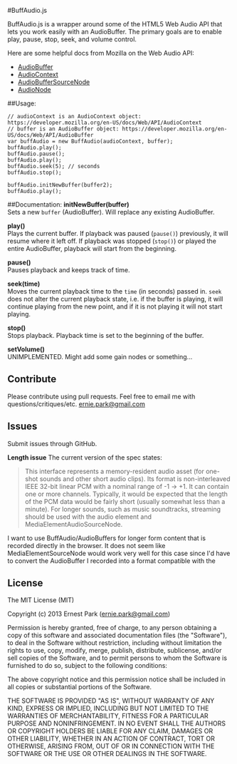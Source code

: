 #BuffAudio.js

BuffAudio.js is a wrapper around some of the HTML5 Web Audio API that lets you work easily with an AudioBuffer. The primary goals are to enable play, pause, stop, seek, and volume control.

Here are some helpful docs from Mozilla on the Web Audio API:

* [AudioBuffer](https://developer.mozilla.org/en-US/docs/Web/API/AudioBuffer)
* [AudioContext](https://developer.mozilla.org/en-US/docs/Web/API/AudioContext)
* [AudioBufferSourceNode](https://developer.mozilla.org/en-US/docs/Web/API/AudioBufferSourceNode)
* [AudioNode](https://developer.mozilla.org/en-US/docs/Web/API/AudioNode)

##Usage:

    // audioContext is an AudioContext object: https://developer.mozilla.org/en-US/docs/Web/API/AudioContext
    // buffer is an AudioBuffer object: https://developer.mozilla.org/en-US/docs/Web/API/AudioBuffer
    var buffAudio = new BuffAudio(audioContext, buffer);
    buffAudio.play();
    buffAudio.pause();
    buffAudio.play();
    buffAudio.seek(5); // seconds
    buffAudio.stop();
    
    buffAudio.initNewBuffer(buffer2);
    buffAudio.play();

##Documentation:
__initNewBuffer(buffer)__  
Sets a new `buffer` (AudioBuffer). Will replace any existing AudioBuffer.

__play()__  
Plays the current buffer. If playback was paused (`pause()`) previously, it will resume where it left off. If playback was stopped (`stop()`) or played the entire AudioBuffer, playback will start from the beginning.

__pause()__  
Pauses playback and keeps track of time.

__seek(time)__  
Moves the current playback time to the `time` (in seconds) passed in. `seek` does not alter the current playback state, i.e. if the buffer is playing, it will continue playing from the new point, and if it is not playing it will not start playing.

__stop()__  
Stops playback. Playback time is set to the beginning of the buffer.


__setVolume()__  
UNIMPLEMENTED. Might add some gain nodes or something...



## Contribute
Please contribute using pull requests. Feel free to email me with questions/critiques/etc. ernie.park@gmail.com

## Issues
Submit issues through GitHub.  

__Length issue__ The current version of the spec states: 

>This interface represents a memory-resident audio asset (for one-shot sounds and other short audio clips). Its format is non-interleaved IEEE 32-bit linear PCM with a nominal range of -1 -> +1. It can contain one or more channels. Typically, it would be expected that the length of the PCM data would be fairly short (usually somewhat less than a minute). For longer sounds, such as music soundtracks, streaming should be used with the audio element and MediaElementAudioSourceNode.

I want to use BuffAudio/AudioBuffers for longer form content that is recorded directly in the browser. It does not seem like MediaElementSourceNode would work very well for this case since I'd have to convert the AudioBuffer I recorded into a format compatible with the <audio> tag first. Is my current method just a hack or is there no real good solution here?
    

## License
The MIT License (MIT)

Copyright (c) 2013 Ernest Park (ernie.park@gmail.com)

Permission is hereby granted, free of charge, to any person obtaining a copy
of this software and associated documentation files (the "Software"), to deal
in the Software without restriction, including without limitation the rights
to use, copy, modify, merge, publish, distribute, sublicense, and/or sell
copies of the Software, and to permit persons to whom the Software is
furnished to do so, subject to the following conditions:

The above copyright notice and this permission notice shall be included in
all copies or substantial portions of the Software.

THE SOFTWARE IS PROVIDED "AS IS", WITHOUT WARRANTY OF ANY KIND, EXPRESS OR
IMPLIED, INCLUDING BUT NOT LIMITED TO THE WARRANTIES OF MERCHANTABILITY,
FITNESS FOR A PARTICULAR PURPOSE AND NONINFRINGEMENT. IN NO EVENT SHALL THE
AUTHORS OR COPYRIGHT HOLDERS BE LIABLE FOR ANY CLAIM, DAMAGES OR OTHER
LIABILITY, WHETHER IN AN ACTION OF CONTRACT, TORT OR OTHERWISE, ARISING FROM,
OUT OF OR IN CONNECTION WITH THE SOFTWARE OR THE USE OR OTHER DEALINGS IN
THE SOFTWARE.
